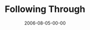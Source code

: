 ---
layout: message
category: message
series: "Hard Work"
title: "Following Through"
date: 2006-08-05-00-00
message_id: 57
audio: "http://s3.amazonaws.com/crossroads-media/messages/audio/Hard_Work_08_08-06-06_Following_Through__Mingo.mp3"
audio-duration: "32:13"
tag: 
 - change
 - perseverance
 - decision
 - chuck
 - working
 - job
 - mingo
 - work
explicit: false
---